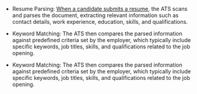 - Resume Parsing: [When a candidate submits a resume](), the ATS scans and parses the document, extracting relevant information such as contact details, work experience, education, skills, and qualifications.

- Keyword Matching: The ATS then compares the parsed information against predefined criteria set by the employer, which typically include specific keywords, job titles, skills, and qualifications related to the job opening.


- Keyword Matching: The ATS then compares the parsed information against predefined criteria set by the employer, which typically include specific keywords, job titles, skills, and qualifications related to the job opening.

